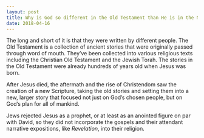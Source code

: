 ```yaml
---
layout: post
title: Why is God so different in the Old Testament than He is in the New Testament?
date: 2018-04-16
---
```


<p>The long and short of it is that they were written by different people. The Old Testament is a collection of ancient stories that were originally passed through word of mouth. They’ve been collected into various religious texts including the Christian Old Testament and the Jewish Torah. The stories in the Old Testament were already hundreds of years old when Jesus was born.</p><p>After Jesus died, the aftermath and the rise of Christendom saw the creation of a new Scripture, taking the old stories and setting them into a new, larger story that focused not just on God’s chosen people, but on God’s plan for all of mankind.</p><p>Jews rejected Jesus as a prophet, or at least as an anointed figure on par with David, so they did not incorporate the gospels and their attendant narrative expositions, like <i>Revelation</i>, into their religion.</p>
